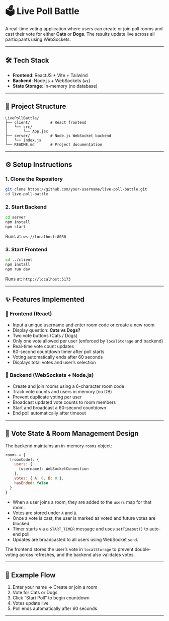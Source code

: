 
# 🗳️ Live Poll Battle

A real-time voting application where users can create or join poll rooms and cast their vote for either **Cats** or **Dogs**. The results update live across all participants using WebSockets.

---

## 🛠️ Tech Stack

- **Frontend**: ReactJS + Vite + Tailwind
- **Backend**: Node.js + WebSockets (`ws`)
- **State Storage**: In-memory (no database)

---

## 📁 Project Structure

```
LivePollBattle/
├── client/         # React frontend
│   └── src/
│       └── App.jsx
├── server/         # Node.js WebSocket backend
│   └── index.js
└── README.md       # Project documentation
```

---

## ⚙️ Setup Instructions

### 1. Clone the Repository

```bash
git clone https://github.com/your-username/live-poll-battle.git
cd live-poll-battle
```

### 2. Start Backend

```bash
cd server
npm install
npm start
```

Runs at: `ws://localhost:8080`

### 3. Start Frontend

```bash
cd ../client
npm install
npm run dev
```

Runs at: `http://localhost:5173`

---

## ✨ Features Implemented

### 🎨 Frontend (React)

- Input a unique username and enter room code or create a new room
- Display question: **Cats vs Dogs?**
- Two vote buttons (Cats / Dogs)
- Only one vote allowed per user (enforced by `localStorage` and backend)
- Real-time vote count updates
- 60-second countdown timer after poll starts
- Voting automatically ends after 60 seconds
- Displays total votes and user’s selection

### 🔌 Backend (WebSockets + Node.js)

- Create and join rooms using a 6-character room code
- Track vote counts and users in memory (no DB)
- Prevent duplicate voting per user
- Broadcast updated vote counts to room members
- Start and broadcast a 60-second countdown
- End poll automatically after timeout

---

## 🧠 Vote State & Room Management Design

The backend maintains an in-memory `rooms` object:
```js
rooms = {
  [roomCode]: {
    users: {
      [username]: WebSocketConnection
    },
    votes: { A: 0, B: 0 },
    hasEnded: false
  }
}
```

- When a user joins a room, they are added to the `users` map for that room.
- Votes are stored under `A` and `B`.
- Once a vote is cast, the user is marked as voted and future votes are blocked.
- Timer starts via a `START_TIMER` message and uses `setTimeout()` to auto-end poll.
- Updates are broadcasted to all users using WebSocket `send`.

The frontend stores the user’s vote in `localStorage` to prevent double-voting across refreshes, and the backend also validates votes.

---

## 🧪 Example Flow

1. Enter your name → Create or join a room
2. Vote for Cats or Dogs
3. Click “Start Poll” to begin countdown
4. Votes update live
5. Poll ends automatically after 60 seconds

---




